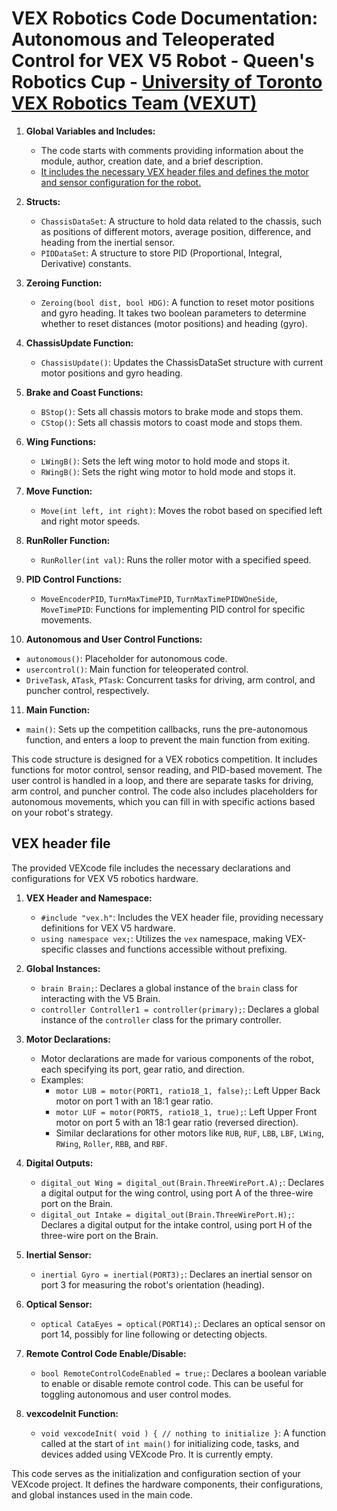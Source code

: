 # VEX Robotics Code Documentation: Autonomous and Teleoperated Control for VEX V5 Robot - Queen's Robotics Cup - 	[University of Toronto VEX Robotics Team (VEXUT)](https://www.robotevents.com/teams/VEXU/VEXUT1)

1. **Global Variables and Includes:**
   - The code starts with comments providing information about the module, author, creation date, and a brief description.
   - [It includes the necessary VEX header files and defines the motor and sensor configuration for the robot.](#vex-header-file)

2. **Structs:**
   - `ChassisDataSet`: A structure to hold data related to the chassis, such as positions of different motors, average position, difference, and heading from the inertial sensor.
   - `PIDDataSet`: A structure to store PID (Proportional, Integral, Derivative) constants.

3. **Zeroing Function:**
   - `Zeroing(bool dist, bool HDG)`: A function to reset motor positions and gyro heading. It takes two boolean parameters to determine whether to reset distances (motor positions) and heading (gyro).

4. **ChassisUpdate Function:**
   - `ChassisUpdate()`: Updates the ChassisDataSet structure with current motor positions and gyro heading.

5. **Brake and Coast Functions:**
   - `BStop()`: Sets all chassis motors to brake mode and stops them.
   - `CStop()`: Sets all chassis motors to coast mode and stops them.

6. **Wing Functions:**
   - `LWingB()`: Sets the left wing motor to hold mode and stops it.
   - `RWingB()`: Sets the right wing motor to hold mode and stops it.

7. **Move Function:**
   - `Move(int left, int right)`: Moves the robot based on specified left and right motor speeds.

8. **RunRoller Function:**
   - `RunRoller(int val)`: Runs the roller motor with a specified speed.

9. **PID Control Functions:**
   - `MoveEncoderPID`, `TurnMaxTimePID`, `TurnMaxTimePIDWOneSide`, `MoveTimePID`: Functions for implementing PID control for specific movements.

10. **Autonomous and User Control Functions:**
   - `autonomous()`: Placeholder for autonomous code.
   - `usercontrol()`: Main function for teleoperated control.
   - `DriveTask`, `ATask`, `PTask`: Concurrent tasks for driving, arm control, and puncher control, respectively.

11. **Main Function:**
   - `main()`: Sets up the competition callbacks, runs the pre-autonomous function, and enters a loop to prevent the main function from exiting.

This code structure is designed for a VEX robotics competition. It includes functions for motor control, sensor reading, and PID-based movement. The user control is handled in a loop, and there are separate tasks for driving, arm control, and puncher control. The code also includes placeholders for autonomous movements, which you can fill in with specific actions based on your robot's strategy.

## VEX header file

The provided VEXcode file includes the necessary declarations and configurations for VEX V5 robotics hardware.

1. **VEX Header and Namespace:**
   - `#include "vex.h"`: Includes the VEX header file, providing necessary definitions for VEX V5 hardware.
   - `using namespace vex;`: Utilizes the `vex` namespace, making VEX-specific classes and functions accessible without prefixing.

2. **Global Instances:**
   - `brain Brain;`: Declares a global instance of the `brain` class for interacting with the V5 Brain.
   - `controller Controller1 = controller(primary);`: Declares a global instance of the `controller` class for the primary controller.

3. **Motor Declarations:**
   - Motor declarations are made for various components of the robot, each specifying its port, gear ratio, and direction.
   - Examples:
      - `motor LUB = motor(PORT1, ratio18_1, false);`: Left Upper Back motor on port 1 with an 18:1 gear ratio.
      - `motor LUF = motor(PORT5, ratio18_1, true);`: Left Upper Front motor on port 5 with an 18:1 gear ratio (reversed direction).
      - Similar declarations for other motors like `RUB`, `RUF`, `LBB`, `LBF`, `LWing`, `RWing`, `Roller`, `RBB`, and `RBF`.

4. **Digital Outputs:**
   - `digital_out Wing = digital_out(Brain.ThreeWirePort.A);`: Declares a digital output for the wing control, using port A of the three-wire port on the Brain.
   - `digital_out Intake = digital_out(Brain.ThreeWirePort.H);`: Declares a digital output for the intake control, using port H of the three-wire port on the Brain.

5. **Inertial Sensor:**
   - `inertial Gyro = inertial(PORT3);`: Declares an inertial sensor on port 3 for measuring the robot's orientation (heading).

6. **Optical Sensor:**
   - `optical CataEyes = optical(PORT14);`: Declares an optical sensor on port 14, possibly for line following or detecting objects.

7. **Remote Control Code Enable/Disable:**
   - `bool RemoteControlCodeEnabled = true;`: Declares a boolean variable to enable or disable remote control code. This can be useful for toggling autonomous and user control modes.

8. **vexcodeInit Function:**
   - `void vexcodeInit( void ) { // nothing to initialize }`: A function called at the start of `int main()` for initializing code, tasks, and devices added using VEXcode Pro. It is currently empty.

This code serves as the initialization and configuration section of your VEXcode project. It defines the hardware components, their configurations, and global instances used in the main code.
